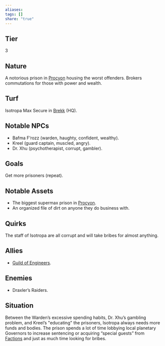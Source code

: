 ```yaml
---
aliases: 
tags: []
share: "true"
---
```

## Tier
3

## Nature
A notorious prison in [Procyon](./Procyon.md) housing the worst offenders. Brokers commutations for those with power and wealth.

## Turf
Isotropa Max Secure in [Brekk](./Brekk.md) (HQ).

## Notable NPCs
- Bafma F’rozz (warden, haughty, confident, wealthy).
- Kreel (guard captain, muscled, angry).
- Dr. Xhu (psychotherapist, corrupt, gambler).

## Goals
Get more prisoners (repeat).

## Notable Assets
- The biggest supermax prison in [Procyon](./Procyon.md).
- An organized file of dirt on anyone they do business with.

## Quirks
The staff of Isotropa are all corrupt and will take bribes for almost anything.

## Allies
- [Guild of Engineers](./Guild%20of%20Engineers.md).

## Enemies
- Draxler’s Raiders.

## Situation
Between the Warden’s excessive spending habits, Dr. Xhu’s gambling problem, and Kreel’s "educating" the prisoners, Isotropa always needs more funds and bodies. The prison spends a lot of time lobbying local planetary Governors to increase sentencing or acquiring “special guests” from [Factions](./Factions.md) and just as much time looking for bribes.
